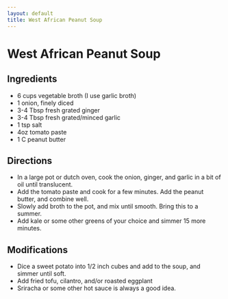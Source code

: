 ```yaml
---
layout: default
title: West African Peanut Soup
---
```


# West African Peanut Soup

## Ingredients

- 6 cups vegetable broth (I use garlic broth)
- 1 onion, finely diced
- 3-4 Tbsp fresh grated ginger
- 3-4 Tbsp fresh grated/minced garlic
- 1 tsp salt
- 4oz tomato paste
- 1 C peanut butter

## Directions

- In a large pot or dutch oven, cook the onion, ginger, and garlic in a bit of oil until translucent.
- Add the tomato paste and cook for a few minutes. Add the peanut butter, and combine well.
- Slowly add broth to the pot, and mix until smooth. Bring this to a summer.
- Add kale or some other greens of your choice and simmer 15 more minutes.

## Modifications

- Dice a sweet potato into 1/2 inch cubes and add to the soup, and simmer until soft.
- Add fried tofu, cilantro, and/or roasted eggplant
- Sriracha or some other hot sauce is always a good idea.